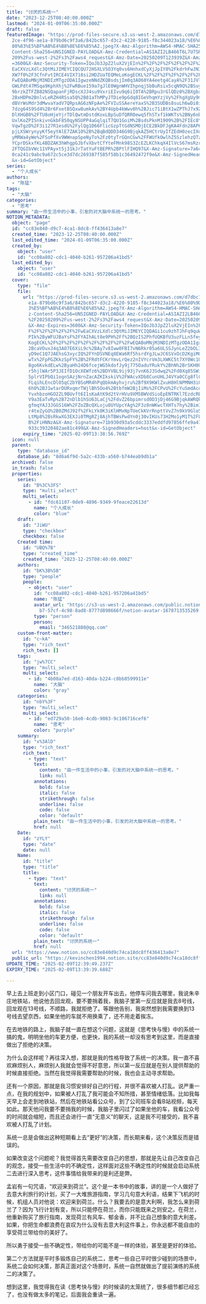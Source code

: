 ```yaml
---
title: "讨厌的系统一"
date: "2023-12-25T08:40:00.000Z"
lastmod: "2024-01-09T06:35:00.000Z"
draft: false
featuredImage: "https://prod-files-secure.s3.us-west-2.amazonaws.com/d7dbc101-8\
  2ce-4f96-ae1a-879bd6c9f3a6/842bc657-d3c2-4220-9185-f8c344023a18/%E6%80%9D%E8%\
  80%83%E5%BF%AB%E4%B8%8E%E6%85%A2.jpeg?X-Amz-Algorithm=AWS4-HMAC-SHA256&X-Amz-\
  Content-Sha256=UNSIGNED-PAYLOAD&X-Amz-Credential=ASIAZI2LB466T6L7U7SR%2F20250\
  209%2Fus-west-2%2Fs3%2Faws4_request&X-Amz-Date=20250209T123939Z&X-Amz-Expires\
  =3600&X-Amz-Security-Token=IQoJb3JpZ2luX2VjEIn%2F%2F%2F%2F%2F%2F%2F%2F%2F%2Fw\
  EaCXVzLXdlc3QtMiJIMEYCIQCQU72HSXLVSO3Yq0vs6HnhxdCyXjJpIY8%2FkdrhFwJNIgIhANyhm\
  XW7f0%2F3CfnFvtIRCE4VIX718si2HDZUaTEQMeLoKogECKL%2F%2F%2F%2F%2F%2F%2F%2F%2F%2\
  FwEQABoMNjM3NDIzMTgzODA1IgwzeNNdZKQBsdsjIm0q3AO68YA4eetg4CayA%2F31JVl3DWfwqBD\
  GWLPdt47MSqa9KphXhj%2FwRBue159a7gJlE0WgnWHVIhpnqjSbBuRsix5cqN9Q%2BSuyE%2Fp08d\
  9brzkZTFZB82NSQapanFjRDscXJJ4su9VxriEIvu9q6iI0TA%2BRpu3rGlQDz0%2BXgbx%2BEtIg%\
  2BxHDPm2BnlvLeRZH4RSsa5Q%2B81aThMPyJTDie9pGdq8IGeVhqmYzjVy%2FhgXgUy9mo3xyT2ur\
  dBVrWsMdr3dMwvaYadV7QRpsAG6zNFpAe%2FVIuSSAereYaxS%2B3SUDBs8suLh6wDi0iohNImD3d\
  7dzg64S9Sd4%2Br6FxetBSQxw8umkAv%2BY4Upb4kWwv0h%2BJic71iBtX1wZPThJ7x9ZANh2SEl7\
  DlXHGB0%2FTU8oHjeYjrTDlQwtmDstdKoxLBpSuDfQRROewq5fhSTxf1kWKTs%2BNy6nbwJHUqutz\
  UxlKoZPISnkivnGkbF850qyNSUPP4aGqlqiT7QU1GoiM%2BsdsPknM1909%2B%2FIEc8Y7iExDH1f\
  VqwTgzD%2F3i127R1esdG%2FylQg1D66FlicGzpTtGdNSMOjECE2BkDFJgKA4Fdn28AP6v8vGJwZg\
  pjLXSWrynyyKf5eyYAlE7ZAK1O%2B%2BqBdQDD346G9BjqkAZ5HCtrUyIfZEdH0zecIXdOTNzb2F8\
  yMRWa4yWe%2FSoPfXv9WWnapSpeNyTo%2Fz0tyTrGQnCGw%2FFWUfkOwlhZ5SzlehzQTzduafHZI8\
  YCprDSkxfKL4BDZAK3hWhgpGJbfvXbvtCfYteFMnk98S3ZcEZLKChkqX4IlVcS67msRzr%2BOC2B%\
  2FTQGIbVWc11VPAyxt5j31kJrTatYuFtBEPR%2BPtlFIHQ97&X-Amz-Signature=7a6c36080594\
  0ca241c9abc9a672c5ce3d7dc269387f585f58b1c36492472f9e&X-Amz-SignedHeaders=host\
  &x-id=GetObject"
series:
  - "个人成长"
authors:
  - "陈猛"
tags:
  - "大脑"
categories:
  - "思考"
summary: "由一件生活中的小事，引发的对大脑中系统一的思考。"
NOTION_METADATA:
  object: "page"
  id: "cc83e840-d9c7-4ca1-8dc8-ff436413a8e7"
  created_time: "2023-12-25T08:40:00.000Z"
  last_edited_time: "2024-01-09T06:35:00.000Z"
  created_by:
    object: "user"
    id: "cc08a802-cdc1-4040-b261-957206a41bd5"
  last_edited_by:
    object: "user"
    id: "cc08a802-cdc1-4040-b261-957206a41bd5"
  cover:
    type: "file"
    file:
      url: "https://prod-files-secure.s3.us-west-2.amazonaws.com/d7dbc101-82ce-4f96-a\
        e1a-879bd6c9f3a6/842bc657-d3c2-4220-9185-f8c344023a18/%E6%80%9D%E8%80%8\
        3%E5%BF%AB%E4%B8%8E%E6%85%A2.jpeg?X-Amz-Algorithm=AWS4-HMAC-SHA256&X-Am\
        z-Content-Sha256=UNSIGNED-PAYLOAD&X-Amz-Credential=ASIAZI2LB466SAE4FGUN\
        %2F20250209%2Fus-west-2%2Fs3%2Faws4_request&X-Amz-Date=20250209T123856Z\
        &X-Amz-Expires=3600&X-Amz-Security-Token=IQoJb3JpZ2luX2VjEIn%2F%2F%2F%2\
        F%2F%2F%2F%2F%2F%2FwEaCXVzLXdlc3QtMiJIMEYCIQDAGi1cu9zhTJhFq9quWOZXW7Lk2\
        PIk%2ByWFUJBaYsF%2FYAIhALt8e9PH%2Ff%2BQzIS2PhfUQKBfU3uzFLLn5feyV6gbkwga\
        KogECKL%2F%2F%2F%2F%2F%2F%2F%2F%2F%2FwEQABoMNjM3NDIzMTgzODA1IgxOjNluG5%\
        2BcaVOuxJ4q3AO7E6XiL9c%2BAy7v8Iww0FBI7vN6Rkr05a6ULSSJynLeZ2bOLI0nSDklUa\
        yD9eC1Q7JAEhsG3xycIQ%2FYnDSVNEq8EWa6Rf5hsrdYgJLwJC6SVxOcD2KgiMCTKiNHqmE\
        wTx%2FpPGZKkzSpFY%2B%2FRdtFCKrYmvLrQez2nIVYcrVm3LXWKC5t7XY0Wc1Qcaum88Ri\
        8go6KvkdELw%2ByaHh24D6fcejWG5kdofJy9j775OaduYRukY%2BhN%2BrSKH000bpb%2Fz\
        r5hjlWAr5P3JEIfD1OcXEWfz6%2BDYVBL9ij93j7vnK6J3Sdwq2%2Fd0Xq85SWiqfOvO82x\
        5plrVIPbQi1ognSAzjNrnZacAZKIkskiV%2FWAcvXDb8CunUHLJ4VYa0CCg8flCwFCirJsn\
        FLqihLEncDlO5qC2bYBSoMR4hPqQbkmAyhvjru%2Bf9X9KWlZxuH8HlNPMNH3iQ1gG4o248\
        6hO%2BJ1wtarDURxqmrTWjlBh5Oo4%2BtbfmW2BjIiMs%2FCPvU%2FcYuSmdAcqEXfQNMnf\
        YvxhbzoHGO2ZL9BUvft6I1sKaAtK9d2tVrHVu9XM5BWVdSioEpENTRKl7EzdcRE5o0hlGdq\
        V9a3EaTvRp%2B72nDlb1hSU63LaCj%2FdvZ26bpimrsd0D3jDj46G9BjqkAWRQk3VBfFVOP\
        gfmqYAJ3JGGS16W%2FZoZBcQXLoju8UYUpcYAg%2F3z8nWKwcTXHTs7hy%2BimIA8ZVy1WX\
        r4teZyGO%2B0ZMdJ92f%2FkLYk0K3iKlHMxNpTUeCkKVrRnpttVvZ7n9kV9Glo5oSL2pDgD\
        LtMp8%2BsRkwXG3EXJi0TMgRZj8AjhTBWsPwdYn0j30vIKUs73H2Mo1yM1T%2FLD4yHHdEI\
        B%2FiHNNzA&X-Amz-Signature=71b930d93a5cddc3337eddfd97856ffe9a471d115518\
        933c39320482ae81c499&X-Amz-SignedHeaders=host&x-id=GetObject"
      expiry_time: "2025-02-09T13:38:56.769Z"
  icon: null
  parent:
    type: "database_id"
    database_id: "8d6a6f9d-5a2c-433b-a560-b744eab9db1a"
  archived: false
  in_trash: false
  properties:
    series:
      id: "B%3C%3FS"
      type: "multi_select"
      multi_select:
        - id: "fdc61107-0de9-4896-9349-9feace22613d"
          name: "个人成长"
          color: "blue"
    draft:
      id: "JiWU"
      type: "checkbox"
      checkbox: false
    Created time:
      id: "UBQ%7B"
      type: "created_time"
      created_time: "2023-12-25T08:40:00.000Z"
    authors:
      id: "bK%3B%5B"
      type: "people"
      people:
        - object: "user"
          id: "cc08a802-cdc1-4040-b261-957206a41bd5"
          name: "陈猛"
          avatar_url: "https://s3-us-west-2.amazonaws.com/public.notion-static.com/775523\
            b7-57cf-4c98-8ad8-8777d898666f/notion-avatar-1678713535269.png"
          type: "person"
          person:
            email: "346521888@qq.com"
    custom-front-matter:
      id: "c~kA"
      type: "rich_text"
      rich_text: []
    tags:
      id: "jw%7CC"
      type: "multi_select"
      multi_select:
        - id: "4b08a7ed-d163-40da-b224-c8bb8599911e"
          name: "大脑"
          color: "gray"
    categories:
      id: "nbY%3F"
      type: "multi_select"
      multi_select:
        - id: "ed729a50-16e0-4cdb-9083-9c106716cef6"
          name: "思考"
          color: "purple"
    summary:
      id: "x%3AlD"
      type: "rich_text"
      rich_text:
        - type: "text"
          text:
            content: "由一件生活中的小事，引发的对大脑中系统一的思考。"
            link: null
          annotations:
            bold: false
            italic: false
            strikethrough: false
            underline: false
            code: false
            color: "default"
          plain_text: "由一件生活中的小事，引发的对大脑中系统一的思考。"
          href: null
    Date:
      id: "zYLY"
      type: "date"
      date: null
    Name:
      id: "title"
      type: "title"
      title:
        - type: "text"
          text:
            content: "讨厌的系统一"
            link: null
          annotations:
            bold: false
            italic: false
            strikethrough: false
            underline: false
            code: false
            color: "default"
          plain_text: "讨厌的系统一"
          href: null
  url: "https://www.notion.so/cc83e840d9c74ca18dc8ff436413a8e7"
  public_url: "https://kevinchen1994.notion.site/cc83e840d9c74ca18dc8ff436413a8e7"
UPDATE_TIME: "2025-02-09T12:39:49.237Z"
EXPIRY_TIME: "2025-02-09T13:39:39.688Z"

---
```

<link rel="stylesheet" href="https://cdn.jsdelivr.net/npm/katex@0.16.2/dist/katex.min.css" integrity="sha384-bYdxxUwYipFNohQlHt0bjN/LCpueqWz13HufFEV1SUatKs1cm4L6fFgCi1jT643X" crossorigin="anonymous">


早上去上班走到小区门口，碰见一个朋友开车出去，他停车问我去哪里，我说朱辛庄地铁站，他说他去回龙观，要不要捎着我，我脑子里第一反应就是我去8号线，回龙观在13号线，不顺路，我就拒绝了。等跟他告别，我突然想到我需要换到13号线去望京西，如果坐他的车就不用换乘了，还不用走着挨冻。


在去地铁的路上，我脑子就一直在想这个问题，这就是《思考快与慢》中的系统一搞的鬼，明明坐他的车更方便，也更快，我的系统一却没有思考到这里，而是直接做出了拒绝的决策。


为什么会这样呢？再往深入想，那就是我的性格导致了系统一的决策。我一直不喜欢麻烦别人，麻烦别人我就会觉得不好意思，所以第一反应就是在别人提供帮助的时候直接拒绝。当然在我觉得我需要帮助的时候，我也会主动寻求帮助。


还有一个原因，那就是我习惯安排好自己的行程，并很不喜欢被人打乱。说严重一点，在我的规划中，如果被人打乱了我可能会不知所措，甚至情绪低落。比如我每天早上会走到地铁站，然后在地铁站看公众号，到了公司班车会看B站视频，每天如此。那天他问我要不要捎我的时候，我脑子里闪过了如果坐他的车，我看公众号的时间就会缩短，而且还会进行一直“无意义”的聊天，这是我不可接受的，我不喜欢被人打乱了计划。


系统一总是会做出这种短期看上去“更好”的决策，而长期来看，这个决策反而是错误的。


如果改变这个问题呢？我觉得首先需要改变自己的思想，那就是先让自己改变自己的观念，接受一些生活中的不确定性，这样面对这些不确定性的时候就会启动系统二去进行深入思考，这件事情给我带来的是利还是弊。


孟岩有一句咒语，“欢迎来到荷兰”。这个是一本书中的故事，讲的是一个人做好了去意大利旅行的计划，买了一大堆旅游指南，学习几句意大利语，结果下飞机的时候，机组人员对他说：欢迎来到荷兰。什么？我要去的是意大利啊，我怎么来到荷兰了？因为飞行计划有变，所以只能停在荷兰，而你只能既来之则安之。在荷兰，他重新购买了旅行指南，发现荷兰有风车、郁金香，并不比自己想象的意大利差。如果，你把生命都浪费在哀叹为什么没有去意大利这件事上，你永远都不能自由的享受荷兰带给你的美好了。


所以勇于接受一些不确定性，带给你的可能不是一样的体验，甚至是更好的体验。


第二个方法就是平时多锻炼自己的系统二，思考一些自己平时很少碰到的场景中，系统二会如何决策，那真正面对这个场景时，系统一自然就做出了提前演练的系统二的决策了。


想到这里，我觉得我在读《思考快与慢》的时候读的太笼统了，很多细节都已经忘了，也没有做太多的笔记，后面我会重读一遍。

